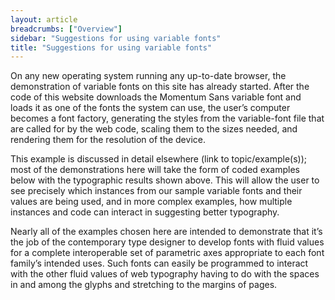 ```yaml
---
layout: article
breadcrumbs: ["Overview"]
sidebar: "Suggestions for using variable fonts"
title: "Suggestions for using variable fonts"
---
```

On any new operating system running any up-to-date browser, the demonstration of variable fonts on this site has already started. After the code of this website downloads the Momentum Sans variable font and loads it as one of the fonts the system can use, the user’s computer becomes a font factory, generating the styles from the variable-font file that are called for by the web code, scaling them to the sizes needed, and rendering them for the resolution of the device. 

This example is discussed in detail elsewhere (link to topic/example(s)); most of the demonstrations here will take the form of coded examples below with the typographic results shown above. This will allow the user to see precisely which instances from our sample variable fonts and their values are being used, and in more complex examples, how multiple instances and code can interact in suggesting better typography. 

Nearly all of the examples chosen here are intended to demonstrate that it’s the job of the contemporary type designer to develop fonts with fluid values for a complete interoperable set of parametric axes appropriate to each font family’s intended uses. Such fonts can easily be programmed to interact with the other fluid values of web typography having to do with the spaces in and among the glyphs and stretching to the margins of pages. 

